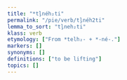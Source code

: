 ```yaml
---
title: "*tl̥néh₂ti"
permalink: "/pie/verb/tl̥néh2ti"
lemma_to_sort: "tl̥neh₂ti"
klass: verb
etymology: ["From *telh₂- +‎ *-né-."]
markers: []
synonyms: []
definitions: ["to be lifting"]
topics: []
---
```

